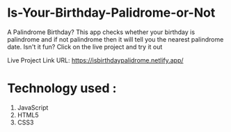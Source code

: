 # Is-Your-Birthday-Palidrome-or-Not
A Palindrome Birthday? This app checks whether your birthday is palindrome and if not palindrome then it will tell you the nearest palindrome date. Isn't it fun? 
Click on the live project and try it out


Live Project Link URL: https://isbirthdaypalidrome.netlify.app/

# Technology used :
1. JavaScript
1. HTML5
1. CSS3
